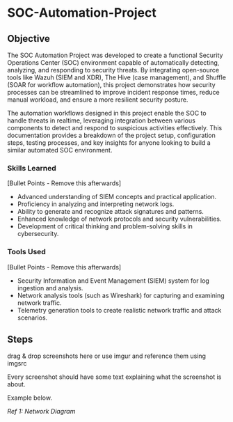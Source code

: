 # SOC-Automation-Project

## Objective
The SOC Automation Project was developed to create a functional Security Operations Center (SOC) environment capable of automatically detecting, analyzing, and responding to security threats. By integrating open-source tools like Wazuh (SIEM and XDR), The Hive (case management), and Shuffle (SOAR for workflow automation), this project demonstrates how security processes can be streamlined to improve incident response times, reduce manual workload, and ensure a more resilient security
posture.

The automation workflows designed in this project enable the SOC to handle threats in realtime, leveraging integration between various components to detect and respond to suspicious activities effectively. This documentation provides a breakdown of the project setup, configuration steps, testing processes, and key insights for anyone looking to build a similar automated SOC environment.

### Skills Learned
[Bullet Points - Remove this afterwards]

- Advanced understanding of SIEM concepts and practical application.
- Proficiency in analyzing and interpreting network logs.
- Ability to generate and recognize attack signatures and patterns.
- Enhanced knowledge of network protocols and security vulnerabilities.
- Development of critical thinking and problem-solving skills in cybersecurity.

### Tools Used
[Bullet Points - Remove this afterwards]

- Security Information and Event Management (SIEM) system for log ingestion and analysis.
- Network analysis tools (such as Wireshark) for capturing and examining network traffic.
- Telemetry generation tools to create realistic network traffic and attack scenarios.

## Steps
drag & drop screenshots here or use imgur and reference them using imgsrc

Every screenshot should have some text explaining what the screenshot is about.

Example below.

*Ref 1: Network Diagram*
